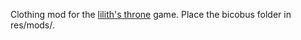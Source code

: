 Clothing mod for the [lilith's throne](https://github.com/Innoxia/liliths-throne-public) game. Place the bicobus folder in res/mods/.

